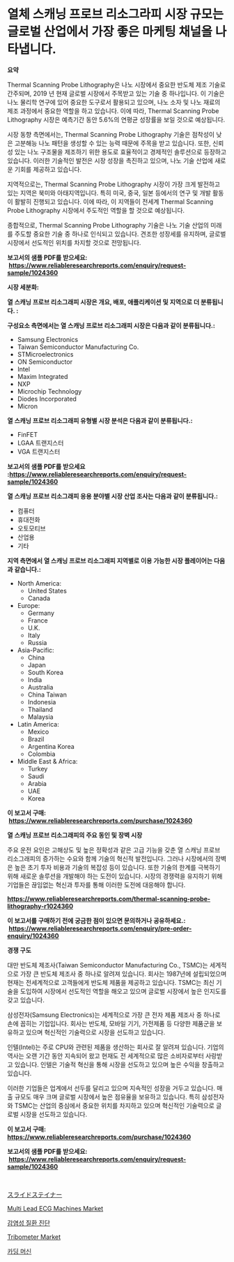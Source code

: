 <p><h1>열체 스캐닝 프로브 리소그라피 시장 규모는 글로벌 산업에서 가장 좋은 마케팅 채널을 나타냅니다.</h1></p><p><strong>요약</strong></p>
<p><p>Thermal Scanning Probe Lithography은 나노 시장에서 중요한 반도체 제조 기술로 간주되며, 2019 년 현재 글로벌 시장에서 주목받고 있는 기술 중 하나입니다. 이 기술은 나노 물리학 연구에 있어 중요한 도구로서 활용되고 있으며, 나노 소자 및 나노 재료의 제조 과정에서 중요한 역할을 하고 있습니다. 이에 따라, Thermal Scanning Probe Lithography 시장은 예측기간 동안 5.6%의 연평균 성장률을 보일 것으로 예상됩니다.</p><p>시장 동향 측면에서는, Thermal Scanning Probe Lithography 기술은 점착성이 낮은 고분해능 나노 패턴을 생성할 수 있는 능력 때문에 주목을 받고 있습니다. 또한, 신뢰성 있는 나노 구조물을 제조하기 위한 용도로 효율적이고 경제적인 솔루션으로 등장하고 있습니다. 이러한 기술적인 발전은 시장 성장을 촉진하고 있으며, 나노 기술 산업에 새로운 기회를 제공하고 있습니다.</p><p>지역적으로는, Thermal Scanning Probe Lithography 시장이 가장 크게 발전하고 있는 지역은 북미와 아태지역입니다. 특히 미국, 중국, 일본 등에서의 연구 및 개발 활동이 활발히 진행되고 있습니다. 이에 따라, 이 지역들이 전세계 Thermal Scanning Probe Lithography 시장에서 주도적인 역할을 할 것으로 예상됩니다.</p><p>종합적으로, Thermal Scanning Probe Lithography 기술은 나노 기술 산업의 미래를 주도할 중요한 기술 중 하나로 인식되고 있습니다. 견조한 성장세를 유지하며, 글로벌 시장에서 선도적인 위치를 차지할 것으로 전망됩니다.</p></p>
<p><strong>보고서의 샘플 PDF를 받으세요: &nbsp;<a href="https://www.reliableresearchreports.com/enquiry/request-sample/1024360">https://www.reliableresearchreports.com/enquiry/request-sample/1024360</a></strong></p>
<p><strong>시장 세분화:</strong></p>
<p><strong> 열 스캐닝 프로브 리소그래피 시장은 개요, 배포, 애플리케이션 및 지역으로 더 분류됩니다. :</strong></p>
<p><strong>구성요소 측면에서는 열 스캐닝 프로브 리소그래피 시장은 다음과 같이 분류됩니다.:</strong></p>
<p><ul><li>Samsung Electronics</li><li>Taiwan Semiconductor Manufacturing Co.</li><li>STMicroelectronics</li><li>ON Semiconductor</li><li>Intel</li><li>Maxim Integrated</li><li>NXP</li><li>Microchip Technology</li><li>Diodes Incorporated</li><li>Micron</li></ul></p>
<p><strong> 열 스캐닝 프로브 리소그래피 유형별 시장 분석은 다음과 같이 분류됩니다.:</strong></p>
<p><ul><li>FinFET</li><li>LGAA 트랜지스터</li><li>VGA 트랜지스터</li></ul></p>
<p><strong>보고서의 샘플 PDF를 받으세요 :<a href="https://www.reliableresearchreports.com/enquiry/request-sample/1024360">https://www.reliableresearchreports.com/enquiry/request-sample/1024360</a></strong></p>
<p><strong> 열 스캐닝 프로브 리소그래피 응용 분야별 시장 산업 조사는 다음과 같이 분류됩니다.:</strong></p>
<p><ul><li>컴퓨터</li><li>휴대전화</li><li>오토모티브</li><li>산업용</li><li>기타</li></ul></p>
<p><strong>지역 측면에서 열 스캐닝 프로브 리소그래피 지역별로 이용 가능한 시장 플레이어는 다음과 같습니다.:</strong></p>
<p><ul>
    <li>
        North America:
        <ul>
            <li>United States</li>
            <li>Canada</li>
        </ul>
    </li>
    <li>
        Europe:
        <ul>
            <li>Germany</li>
            <li>France</li>
            <li>U.K.</li>
            <li>Italy</li>
            <li>Russia</li>
        </ul>
    </li>
    <li>
        Asia-Pacific:
        <ul>
            <li>China</li>
            <li>Japan</li>
            <li>South Korea</li>
            <li>India</li>
            <li>Australia</li>
            <li>China Taiwan</li>
            <li>Indonesia</li>
            <li>Thailand</li>
            <li>Malaysia</li>
        </ul>
    </li>
    <li>
        Latin America:
        <ul>
            <li>Mexico</li>
            <li>Brazil</li>
            <li>Argentina Korea</li>
            <li>Colombia</li>
        </ul>
    </li>
    <li>
        Middle East & Africa:
        <ul>
            <li>Turkey</li>
            <li>Saudi</li>
            <li>Arabia</li>
            <li>UAE</li>
            <li>Korea</li>
        </ul>
    </li>
    </ul></p>
<p><strong>이 보고서 구매: &nbsp;<a href="https://www.reliableresearchreports.com/purchase/1024360">https://www.reliableresearchreports.com/purchase/1024360</a></strong></p>
<p><strong>열 스캐닝 프로브 리소그래피의 주요 동인 및 장벽 시장</strong></p>
<p><p>주요 운전 요인은 고해상도 및 높은 정확성과 같은 고급 기능을 갖춘 열 스캐닝 프로브 리소그래피의 증가하는 수요와 함께 기술의 혁신적 발전입니다. 그러나 시장에서의 장벽은 높은 초기 투자 비용과 기술의 복잡성 등이 있습니다. 또한 기술의 한계를 극복하기 위해 새로운 솔루션을 개발해야 하는 도전이 있습니다. 시장의 경쟁력을 유지하기 위해 기업들은 끊임없는 혁신과 투자를 통해 이러한 도전에 대응해야 합니다.</p></p>
<p><strong><a href="https://www.reliableresearchreports.com/thermal-scanning-probe-lithography-r1024360">https://www.reliableresearchreports.com/thermal-scanning-probe-lithography-r1024360</a></strong></p>
<p><strong>이 보고서를 구매하기 전에 궁금한 점이 있으면 문의하거나 공유하세요.: &nbsp;<a href="https://www.reliableresearchreports.com/enquiry/pre-order-enquiry/1024360">https://www.reliableresearchreports.com/enquiry/pre-order-enquiry/1024360</a></strong></p>
<p><strong>경쟁 구도</strong></p>
<p><p>대만 반도체 제조사(Taiwan Semiconductor Manufacturing Co., TSMC)는 세계적으로 가장 큰 반도체 제조사 중 하나로 알려져 있습니다. 회사는 1987년에 설립되었으며 현재는 전세계적으로 고객들에게 반도체 제품을 제공하고 있습니다. TSMC는 최신 기술을 도입하여 시장에서 선도적인 역할을 해오고 있으며 글로벌 시장에서 높은 인지도를 갖고 있습니다. </p><p>삼성전자(Samsung Electronics)는 세계적으로 가장 큰 전자 제품 제조사 중 하나로 손에 꼽히는 기업입니다. 회사는 반도체, 모바일 기기, 가전제품 등 다양한 제품군을 보유하고 있으며 혁신적인 기술력으로 시장을 선도하고 있습니다. </p><p>인텔(Intel)는 주로 CPU와 관련된 제품을 생산하는 회사로 잘 알려져 있습니다. 기업의 역사는 오랜 기간 동안 지속되어 왔고 현재도 전 세계적으로 많은 소비자로부터 사랑받고 있습니다. 인텔은 기술적 혁신을 통해 시장을 선도하고 있으며 높은 수익을 창출하고 있습니다.</p><p>이러한 기업들은 업계에서 선두를 달리고 있으며 지속적인 성장을 거두고 있습니다. 매출 규모도 매우 크며 글로벌 시장에서 높은 점유율을 보유하고 있습니다. 특히 삼성전자와 TSMC는 산업의 중심에서 중요한 위치를 차지하고 있으며 혁신적인 기술력으로 글로벌 시장을 선도하고 있습니다.</p></p>
<p><strong>이 보고서 구매: &nbsp; <a href="https://www.reliableresearchreports.com/purchase/1024360">https://www.reliableresearchreports.com/purchase/1024360</a></strong></p>
<p><strong>보고서의 샘플 PDF를 받으세요: &nbsp;<a href="https://www.reliableresearchreports.com/enquiry/request-sample/1024360">https://www.reliableresearchreports.com/enquiry/request-sample/1024360</a></strong><strong></strong></p>
<p>&nbsp;</p>
<p><p><a href="https://github.com/ihabdkwlxs948/Market-Research-Report-List-1/blob/main/929565530012.md">スライドステイナー</a></p><p><a href="https://www.linkedin.com/pulse/multi-lead-ecg-machines-market-size-trends-complete-industry-prbae?trackingId=ZhMH5ThMfWTDCu2wMFIAKw%3D%3D">Multi Lead ECG Machines Market</a></p><p><a href="https://github.com/sougarounis/Market-Research-Report-List-3/blob/main/253960127749.md">감염성 질환 진단</a></p><p><a href="https://github.com/julyju69/Market-Research-Report-List-2/blob/main/tribometer-market.md">Tribometer Market</a></p><p><a href="https://medium.com/@cierrahayes645/%EC%B9%B4%EB%94%A9%EA%B8%B0-%EC%8B%9C%EC%9E%A5-%EC%A0%84%EB%A7%9D-%EC%82%B0%EC%97%85-%EA%B0%9C%EC%9A%94-%EB%B0%8F-%EC%98%88%EC%B8%A1-2024%EB%85%84%EB%B6%80%ED%84%B0-2031%EB%85%84-8ab3fa3083e2">카딩 머신</a></p></p>